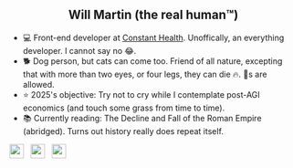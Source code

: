 <h2 align="center">Will Martin (the real human™️)</h2>

- 💻 Front-end developer at [Constant Health](https://www.constanthealth.ca/). Unoffically, an everything developer. I cannot say no 😂.
- 🐕 Dog person, but cats can come too. Friend of all nature, excepting that with more than two eyes, or four legs, they can die 🔥. 🐝s are allowed.
- ⭐ 2025's objective: Try not to cry while I contemplate post-AGI economics (and touch some grass from time to time). 
- 📚 Currently reading: The Decline and Fall of the Roman Empire (abridged). Turns out history really does repeat itself.

 <p align='left'>
 <a href="https://www.linkedin.com/in/will-martin-a1890b184/" target="_blank"><img height="25" src="https://raw.githubusercontent.com/UjwalKandi/UjwalKandi/changes-to-readme/svg/linkedin%20rect.svg"></a>&nbsp;&nbsp;
 <a href="https://twitter.com/willjmartin" target="_blank"><img height="25" src="https://raw.githubusercontent.com/UjwalKandi/UjwalKandi/changes-to-readme/svg/twitter%20rect.svg"></a>&nbsp;&nbsp;
 <a href="https://github.com/wjkmartin" target="_blank"><img height="25" src="https://raw.githubusercontent.com/UjwalKandi/UjwalKandi/changes-to-readme/svg/github%20rect.svg"></a>&nbsp;&nbsp;
 </p>
